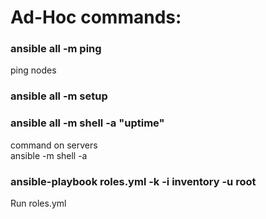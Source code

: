 # Ad-Hoc commands:

### ansible all -m ping <br />
ping nodes


### ansible all -m setup <br />

### ansible all -m shell -a "uptime"
command on servers  <br />
ansible <server> -m shell -a <command>

### ansible-playbook roles.yml -k -i inventory -u root <br />
Run roles.yml
